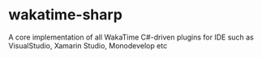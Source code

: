 # wakatime-sharp
A core implementation of all WakaTime C#-driven plugins for IDE such as VisualStudio, Xamarin Studio, Monodevelop etc
